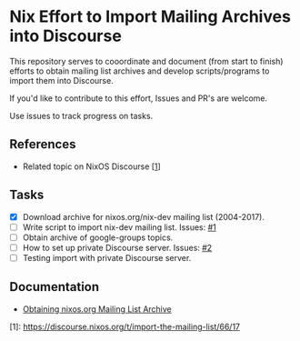 # Nix Effort to Import Mailing Archives into Discourse

This repository serves to cooordinate and document (from start to finish)
efforts to obtain mailing list archives and develop scripts/programs to import
them into Discourse.

If you'd like to contribute to this effort, Issues and PR's are welcome.

Use issues to track progress on tasks.

## References

  - Related topic on NixOS Discourse \[[1](https://discourse.nixos.org/t/import-the-mailing-list/66/17)]

## Tasks

  - [x] Download archive for nixos.org/nix-dev mailing list (2004-2017).
  - [ ] Write script to import nix-dev mailing list. Issues: [#1][i1]
  - [ ] Obtain archive of google-groups topics.
  - [ ] How to set up private Discourse server. Issues: [#2][i2]
  - [ ] Testing import with private Discourse server.

## Documentation

  - [Obtaining nixos.org Mailing List Archive](docs/obtain-mailing-list-archive.md)

\[1]: https://discourse.nixos.org/t/import-the-mailing-list/66/17

[i1]: https://github.com/boxofrox/nix-discourse-ml-import/issues/1
[i2]: https://github.com/boxofrox/nix-discourse-ml-import/issues/2
